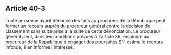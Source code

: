 Article 40-3
----
Toute personne ayant dénoncé des faits au procureur de la République peut former
un recours auprès du procureur général contre la décision de classement sans
suite prise à la suite de cette dénonciation. Le procureur général peut, dans
les conditions prévues à l'article 36, enjoindre au procureur de la République
d'engager des poursuites.S'il estime le recours infondé, il en informe
l'intéressé.
